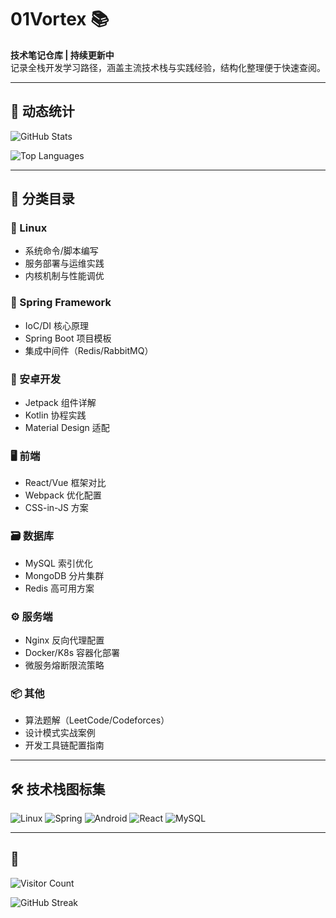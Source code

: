 # 01Vortex 📚

**技术笔记仓库 | 持续更新中**  
记录全栈开发学习路径，涵盖主流技术栈与实践经验，结构化整理便于快速查阅。

---
## 🚀 动态统计  

![GitHub Stats](https://github-readme-stats.vercel.app/api?username=01Vortex&show_icons=true&theme=light&hide_title=true&hide=prs,issues)  



![Top Languages](https://github-readme-stats.vercel.app/api/top-langs/?username=01Vortex&layout=compact&theme=light)  

---
## 📂 分类目录

### 🐧 Linux
- 系统命令/脚本编写
- 服务部署与运维实践
- 内核机制与性能调优

### 🌱 Spring Framework
- IoC/DI 核心原理
- Spring Boot 项目模板
- 集成中间件（Redis/RabbitMQ）

### 📱 安卓开发
- Jetpack 组件详解
- Kotlin 协程实践
- Material Design 适配

### 🖥️ 前端
- React/Vue 框架对比
- Webpack 优化配置
- CSS-in-JS 方案

### 🗃️ 数据库
- MySQL 索引优化
- MongoDB 分片集群
- Redis 高可用方案

### ⚙️ 服务端
- Nginx 反向代理配置
- Docker/K8s 容器化部署
- 微服务熔断限流策略

### 📦 其他
- 算法题解（LeetCode/Codeforces）
- 设计模式实战案例
- 开发工具链配置指南

---

## 🛠️ 技术栈图标集

![Linux](https://img.shields.io/badge/-Linux-FCC624?logo=linux&logoColor=black)  ![Spring](https://img.shields.io/badge/-Spring-6DB33F?logo=spring&logoColor=white)  ![Android](https://img.shields.io/badge/-Android-3DDC84?logo=android&logoColor=white)  ![React](https://img.shields.io/badge/-React-61DAFB?logo=react&logoColor=black)  ![MySQL](https://img.shields.io/badge/-MySQL-4479A1?logo=mysql&logoColor=white)


---


## 🌟   
<!-- 访客计数 -->  
![Visitor Count](https://visitor-badge.glitch.me/badge?page_id=01Vortex)  
<!-- 连续提交记录 -->  
![GitHub Streak](https://streak-stats.demolab.com/?user=01Vortex&theme=dark)  
